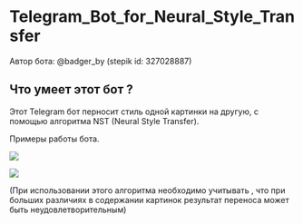 # Telegram_Bot_for_Neural_Style_Transfer 
    
Автор бота: @badger_by (stepik id:  327028887)
  
## Что умеет этот бот ?
Этот Telegram бот перносит стиль одной картинки на другую, с помощью алгоритма NST (Neural Style Transfer).  
  
Примеры работы бота.
  
![](https://github.com/Alexandr-Borsuk/Telegram_Bot_for_Neural_Style_Transfer/blob/main/images/scr%201.jpg)
  
![](https://github.com/Alexandr-Borsuk/Telegram_Bot_for_Neural_Style_Transfer/blob/main/images/scr%202.jpg)




(При использовании этого алгоритма необходимо учитывать , что при больших различиях в содержании картинок результат переноса может быть неудовлетворительным)
